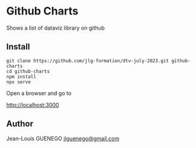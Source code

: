 # Github Charts

Shows a list of dataviz library on github

## Install

```
git clone https://github.com/jlg-formation/dtv-july-2023.git github-charts
cd github-charts
npm install
npx serve

```

Open a browser and go to

<a href="http://localhost:3000" target="_blank">http://localhost:3000</a>

## Author

Jean-Louis GUENEGO <jlguenego@gmail.com>

